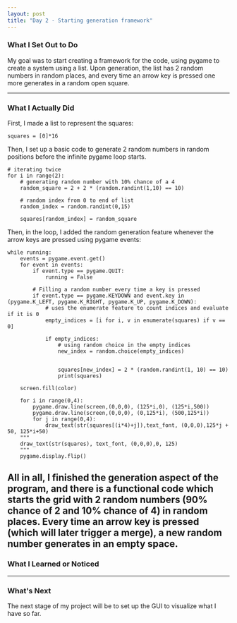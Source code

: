 ```yaml
---
layout: post
title: "Day 2 - Starting generation framework"
---
```


### What I Set Out to Do
My goal was to start creating a framework for the code, using pygame to create a system using a list. Upon generation, the list has 2 random numbers in random places, and every time an arrow key is pressed one more generates in a random open square.

---

### What I Actually Did

First, I made a list to represent the squares:
~~~
squares = [0]*16
~~~~
Then, I set up a basic code to generate 2 random numbers in random positions before the infinite pygame loop starts.
~~~
# iterating twice
for i in range(2):
    # generating random number with 10% chance of a 4
    random_square = 2 + 2 * (random.randint(1,10) == 10)

    # random index from 0 to end of list
    random_index = random.randint(0,15)
    
    squares[random_index] = random_square
~~~
Then, in the loop, I added the random generation feature whenever the arrow keys are pressed using pygame events:
~~~
while running:
    events = pygame.event.get()
    for event in events:
        if event.type == pygame.QUIT:
            running = False

        # Filling a random number every time a key is pressed
        if event.type == pygame.KEYDOWN and event.key in (pygame.K_LEFT, pygame.K_RIGHT, pygame.K_UP, pygame.K_DOWN):
            # uses the enumerate feature to count indices and evaluate if it is 0
            empty_indices = [i for i, v in enumerate(squares) if v == 0]
            
            if empty_indices:
                # using random choice in the empty indices
                new_index = random.choice(empty_indices)

                
                squares[new_index] = 2 * (random.randint(1, 10) == 10)
                print(squares)

    screen.fill(color)
    
    for i in range(0,4):
        pygame.draw.line(screen,(0,0,0), (125*i,0), (125*i,500))
        pygame.draw.line(screen,(0,0,0), (0,125*i), (500,125*i))
        for j in range(0,4):
            draw_text(str(squares[(i*4)+j]),text_font, (0,0,0),125*j + 50, 125*i+50)
    """
    draw_text(str(squares), text_font, (0,0,0),0, 125)
    """
    pygame.display.flip()
~~~
All in all, I finished the generation aspect of the program, and there is a functional code which starts the grid with 2 random numbers (90% chance of 2 and 10% chance of 4) in random places. Every time an arrow key is pressed (which will later trigger a merge), a new random number generates in an empty space.
---

### What I Learned or Noticed


---

### What's Next

The next stage of my project will be to set up the GUI to visualize what I have so far. 
